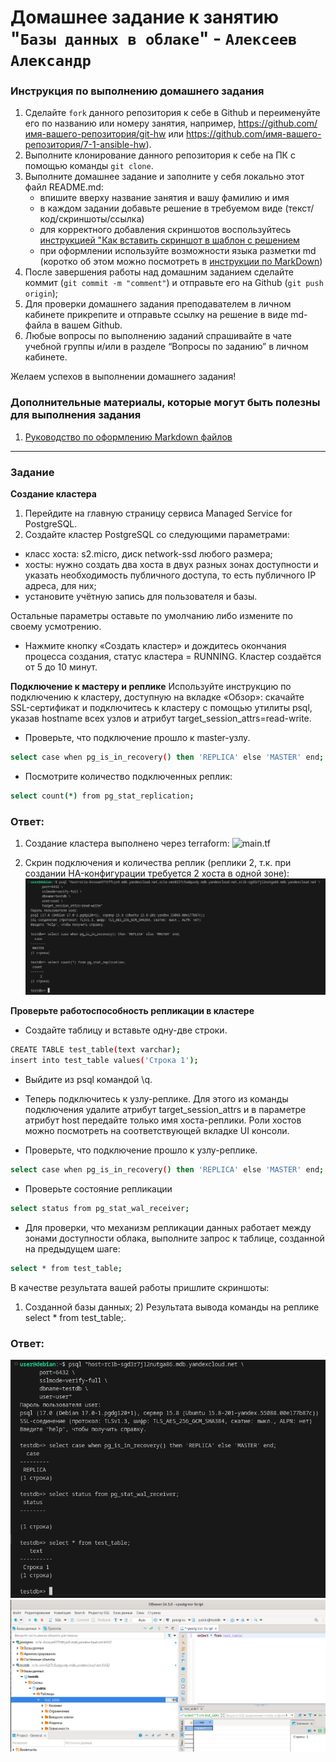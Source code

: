 # Домашнее задание к занятию "`Базы данных в облаке`" - `Алексеев Александр`


### Инструкция по выполнению домашнего задания

   1. Сделайте `fork` данного репозитория к себе в Github и переименуйте его по названию или номеру занятия, например, https://github.com/имя-вашего-репозитория/git-hw или  https://github.com/имя-вашего-репозитория/7-1-ansible-hw).
   2. Выполните клонирование данного репозитория к себе на ПК с помощью команды `git clone`.
   3. Выполните домашнее задание и заполните у себя локально этот файл README.md:
      - впишите вверху название занятия и вашу фамилию и имя
      - в каждом задании добавьте решение в требуемом виде (текст/код/скриншоты/ссылка)
      - для корректного добавления скриншотов воспользуйтесь [инструкцией "Как вставить скриншот в шаблон с решением](https://github.com/netology-code/sys-pattern-homework/blob/main/screen-instruction.md)
      - при оформлении используйте возможности языка разметки md (коротко об этом можно посмотреть в [инструкции  по MarkDown](https://github.com/netology-code/sys-pattern-homework/blob/main/md-instruction.md))
   4. После завершения работы над домашним заданием сделайте коммит (`git commit -m "comment"`) и отправьте его на Github (`git push origin`);
   5. Для проверки домашнего задания преподавателем в личном кабинете прикрепите и отправьте ссылку на решение в виде md-файла в вашем Github.
   6. Любые вопросы по выполнению заданий спрашивайте в чате учебной группы и/или в разделе “Вопросы по заданию” в личном кабинете.
   
Желаем успехов в выполнении домашнего задания!
   
### Дополнительные материалы, которые могут быть полезны для выполнения задания

1. [Руководство по оформлению Markdown файлов](https://gist.github.com/Jekins/2bf2d0638163f1294637#Code)

---

### Задание  
**Создание кластера**
1. Перейдите на главную страницу сервиса Managed Service for PostgreSQL.  
2. Создайте кластер PostgreSQL со следующими параметрами:  
* класс хоста: s2.micro, диск network-ssd любого размера;  
* хосты: нужно создать два хоста в двух разных зонах доступности и указать необходимость публичного доступа, то есть публичного IP адреса, для них;  
* установите учётную запись для пользователя и базы.  

Остальные параметры оставьте по умолчанию либо измените по своему усмотрению.  

* Нажмите кнопку «Создать кластер» и дождитесь окончания процесса создания, статус кластера = RUNNING. Кластер создаётся от 5 до 10 минут.  

**Подключение к мастеру и реплике**
Используйте инструкцию по подключению к кластеру, доступную на вкладке «Обзор»: cкачайте SSL-сертификат и подключитесь к кластеру с помощью утилиты psql, указав hostname всех узлов и атрибут target_session_attrs=read-write.  

* Проверьте, что подключение прошло к master-узлу.
``` bash
select case when pg_is_in_recovery() then 'REPLICA' else 'MASTER' end;
```
* Посмотрите количество подключенных реплик:  
``` bash
select count(*) from pg_stat_replication;
```
### Ответ:  
1. Создание кластера выполнено через terraform: ![main.tf](09-mdb/main-09.tf)  
  
2. Скрин подключения и количества реплик (реплики 2, т.к. при создании HA-конфигурации требуется 2 хоста в одной зоне): 
![cluster-master-node-replicas](09-img/img-12-9-connection-to-mdb-postgresql-cluster.png)


**Проверьте работоспособность репликации в кластере** 

* Создайте таблицу и вставьте одну-две строки.  
``` bash
CREATE TABLE test_table(text varchar);
insert into test_table values('Строка 1');
```
* Выйдите из psql командой \q.
  
* Теперь подключитесь к узлу-реплике. Для этого из команды подключения удалите атрибут target_session_attrs и в параметре атрибут host передайте только имя хоста-реплики. Роли хостов можно посмотреть на соответствующей вкладке UI консоли.  
  
* Проверьте, что подключение прошло к узлу-реплике.  
``` bash 
select case when pg_is_in_recovery() then 'REPLICA' else 'MASTER' end;
```  
* Проверьте состояние репликации
``` bash
select status from pg_stat_wal_receiver;
```  
* Для проверки, что механизм репликации данных работает между зонами доступности облака, выполните запрос к таблице, созданной на предыдущем шаге:  
``` bash
select * from test_table;
```

В качестве результата вашей работы пришлите скриншоты:
1) Созданной базы данных; 2) Результата вывода команды на реплике select * from test_table;.

### Ответ:

![test-table-jn-replica-1](09-img/img-12-9-replica-test-table.png)
![test-table-in-replica-2-from-dbeaver](09-img/img-12-9-connection-to-replica-from-dbeaver.png)